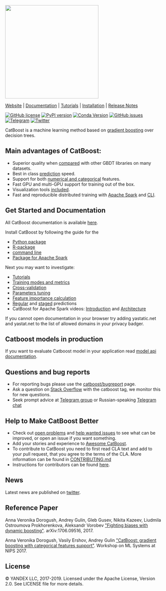 <img src=http://storage.mds.yandex.net/get-devtools-opensource/250854/catboost-logo.png width=300/>

[Website](https://catboost.ai) |
[Documentation](https://catboost.ai/docs/) |
[Tutorials](https://catboost.ai/docs/concepts/tutorials.html) |
[Installation](https://catboost.ai/docs/concepts/installation.html) |
[Release Notes](https://github.com/catboost/catboost/releases)

[![GitHub license](https://img.shields.io/github/license/catboost/catboost.svg)](https://github.com/catboost/catboost/blob/master/LICENSE)
[![PyPI version](https://badge.fury.io/py/catboost.svg)](https://badge.fury.io/py/catboost)
[![Conda Version](https://img.shields.io/conda/vn/conda-forge/catboost.svg)](https://anaconda.org/conda-forge/catboost)
[![GitHub issues](https://img.shields.io/github/issues/catboost/catboost.svg)](https://github.com/catboost/catboost/issues)
[![Telegram](https://img.shields.io/badge/chat-on%20Telegram-2ba2d9.svg)](https://t.me/catboost_en)
[![Twitter](https://img.shields.io/badge/@CatBoostML--_.svg?style=social&logo=twitter)](https://twitter.com/CatBoostML)

CatBoost is a machine learning method based on [gradient boosting](https://en.wikipedia.org/wiki/Gradient_boosting) over decision trees.

Main advantages of CatBoost:
--------------
  - Superior quality when [compared](https://github.com/catboost/benchmarks/blob/master/README.md) with other GBDT libraries on many datasets.
  - Best in class [prediction](https://catboost.ai/docs/concepts/c-plus-plus-api.html) speed.
  - Support for both [numerical and categorical](https://catboost.ai/docs/concepts/algorithm-main-stages.html) features.
  - Fast GPU and multi-GPU support for training out of the box.
  - Visualization tools [included](https://catboost.ai/docs/features/visualization.html).
  - Fast and reproducible distributed training with [Apache Spark](https://catboost.ai/en/docs/concepts/spark-overview) and [CLI](https://catboost.ai/en/docs/concepts/cli-distributed-learning).

Get Started and Documentation
--------------
All CatBoost documentation is available [here](https://catboost.ai/docs/concepts/about.html).

Install CatBoost by following the guide for the
 * [Python package](https://catboost.ai/docs/concepts/python-installation.html)
 * [R-package](https://catboost.ai/docs/concepts/r-installation.html)
 * [command line](https://catboost.ai/docs/concepts/cli-installation.html)
 * [Package for Apache Spark](https://catboost.ai/en/docs/concepts/spark-installation)

Next you may want to investigate:
* [Tutorials](https://github.com/catboost/tutorials/#readme)
* [Training modes and metrics](https://catboost.ai/docs/concepts/loss-functions.html)
* [Cross-validation](https://catboost.ai/docs/features/cross-validation.html#cross-validation)
* [Parameters tuning](https://catboost.ai/docs/concepts/parameter-tuning.html)
* [Feature importance calculation](https://catboost.ai/docs/features/feature-importances-calculation.html)
* [Regular](https://catboost.ai/docs/features/prediction.html#prediction) and [staged](https://catboost.ai/docs/features/staged-prediction.html#staged-prediction) predictions
* CatBoost for Apache Spark videos: [Introduction](https://youtu.be/47-mAVms-b8) and [Architecture](https://youtu.be/nrGt5VKZpzc)

If you cannot open documentation in your browser try adding yastatic.net and yastat.net to the list of allowed domains in your privacy badger. 

Catboost models in production
--------------
If you want to evaluate Catboost model in your application read [model api documentation](https://github.com/catboost/catboost/tree/master/catboost/CatboostModelAPI.md).

Questions and bug reports
--------------
* For reporting bugs please use the [catboost/bugreport](https://github.com/catboost/catboost/issues) page.
* Ask a question on [Stack Overflow](https://stackoverflow.com/questions/tagged/catboost) with the catboost tag, we monitor this for new questions.
* Seek prompt advice at [Telegram group](https://t.me/catboost_en) or Russian-speaking [Telegram chat](https://t.me/catboost_ru)

Help to Make CatBoost Better
----------------------------
* Check out [open problems](https://github.com/catboost/catboost/blob/master/open_problems/open_problems.md) and [help wanted issues](https://github.com/catboost/catboost/labels/help%20wanted) to see what can be improved, or open an issue if you want something.
* Add your stories and experience to [Awesome CatBoost](AWESOME.md).
* To contribute to CatBoost you need to first read CLA text and add to your pull request, that you agree to the terms of the CLA. More information can be found
in [CONTRIBUTING.md](https://github.com/catboost/catboost/blob/master/CONTRIBUTING.md)
* Instructions for contributors can be found [here](https://catboost.ai/docs/concepts/development-and-contributions.html).

News
--------------
Latest news are published on [twitter](https://twitter.com/catboostml).

Reference Paper
-------
Anna Veronika Dorogush, Andrey Gulin, Gleb Gusev, Nikita Kazeev, Liudmila Ostroumova Prokhorenkova, Aleksandr Vorobev ["Fighting biases with dynamic boosting"](https://arxiv.org/abs/1706.09516). arXiv:1706.09516, 2017.

Anna Veronika Dorogush, Vasily Ershov, Andrey Gulin ["CatBoost: gradient boosting with categorical features support"](http://learningsys.org/nips17/assets/papers/paper_11.pdf). Workshop on ML Systems
at NIPS 2017.

License
-------
© YANDEX LLC, 2017-2019. Licensed under the Apache License, Version 2.0. See LICENSE file for more details.

